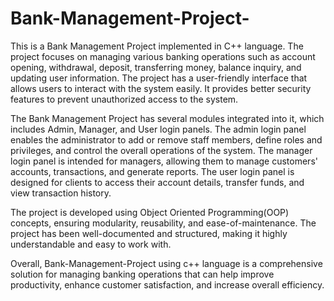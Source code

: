# Bank-Management-Project-
This is a Bank Management Project implemented in C++ language. The project focuses on managing various banking operations such as account opening, withdrawal, deposit, transferring money, balance inquiry, and updating user information. The project has a user-friendly interface that allows users to interact with the system easily. It provides better security features to prevent unauthorized access to the system.

The Bank Management Project has several modules integrated into it, which includes Admin, Manager, and User login panels. The admin login panel enables the administrator to add or remove staff members, define roles and privileges, and control the overall operations of the system. The manager login panel is intended for managers, allowing them to manage customers' accounts, transactions, and generate reports. The user login panel is designed for clients to access their account details, transfer funds, and view transaction history.

The project is developed using Object Oriented Programming(OOP) concepts, ensuring modularity, reusability, and ease-of-maintenance. The project has been well-documented and structured, making it highly understandable and easy to work with.

Overall, Bank-Management-Project using c++ language is a comprehensive solution for managing banking operations that can help improve productivity, enhance customer satisfaction, and increase overall efficiency.
